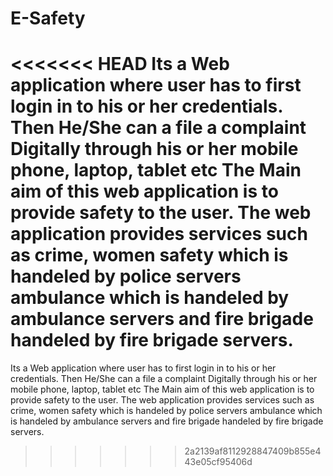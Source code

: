 # E-Safety
<<<<<<< HEAD
Its a Web application where user has to first login in to his or her credentials. Then He/She can a file a complaint Digitally through his or her mobile phone, laptop, tablet etc
The Main aim of this web application is to provide safety to the user. The web application provides services such as crime, women safety which is handeled by police servers ambulance which is handeled by ambulance servers and fire brigade handeled by fire brigade servers.
=======
Its a Web application where user has to first login in to his or her credentials. Then He/She can a file a complaint Digitally through his or her mobile phone, laptop, tablet etc The Main aim of this web application is to provide safety to the user. The web application provides services such as crime, women safety which is handeled by police servers ambulance which is handeled by ambulance servers and fire brigade handeled by fire brigade servers.
>>>>>>> 2a2139af8112928847409b855e443e05cf95406d
